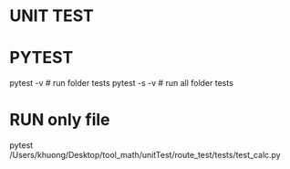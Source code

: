 # UNIT TEST

# PYTEST

pytest -v # run folder tests
pytest -s -v # run all folder tests

# RUN only file

pytest /Users/khuong/Desktop/tool_math/unitTest/route_test/tests/test_calc.py
